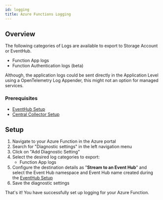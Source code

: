 ```yaml
---
id: logging
title: Azure Functions Logging
---
```


## Overview
The following categories of Logs are available to export to Storage Account or EventHub. 

- Function App logs
- Function Authentication logs (beta)


Although, the application logs could be sent directly in the Application Level using a OpenTelemetry Log Appender, this might not an option for managed services.
### Prerequisites

- [EventHub Setup](../../bootstrapping/data-ingestion)
- [Central Collector Setup](../../bootstrapping/collector-setup)

## Setup

1. Navigate to your Azure Function in the Azure portal
2. Search for "Diagnostic settings" in the left navigation menu
3. Click on "Add Diagnostic Setting"
4. Select the desired log categories to export:
    - Function App logs
5. Configure the destination details as "**Stream to an Event Hub**" and select the Event Hub namespace and Event Hub name created during the [EventHub Setup](../../bootstrapping/data-ingestion)
6. Save the diagnostic settings

That's it! You have successfully set up logging for your Azure Function.